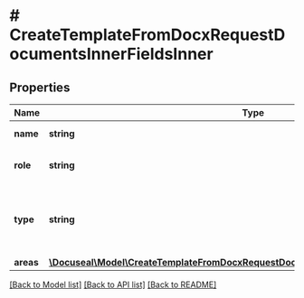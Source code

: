# # CreateTemplateFromDocxRequestDocumentsInnerFieldsInner

## Properties

Name | Type | Description | Notes
------------ | ------------- | ------------- | -------------
**name** | **string** | Name of the field | [optional]
**role** | **string** | Role name of the signer | [optional]
**type** | **string** | Type of the field (e.g., text, signature, date, initials) | [optional]
**areas** | [**\Docuseal\Model\CreateTemplateFromDocxRequestDocumentsInnerFieldsInnerAreasInner[]**](CreateTemplateFromDocxRequestDocumentsInnerFieldsInnerAreasInner.md) |  | [optional]

[[Back to Model list]](../../README.md#models) [[Back to API list]](../../README.md#endpoints) [[Back to README]](../../README.md)
